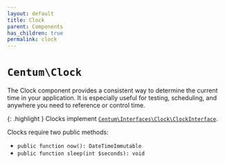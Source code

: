 ```yaml
---
layout: default
title: Clock
parent: Components
has_children: true
permalink: clock
---
```




# `Centum\Clock`

The Clock component provides a consistent way to determine the current time in your application.
It is especially useful for testing, scheduling, and anywhere you need to reference or control time.

{: .highlight }
Clocks implement [`Centum\Interfaces\Clock\ClockInterface`](https://github.com/SidRoberts/centum/blob/development/src/Interfaces/Clock/ClockInterface.php).

Clocks require two public methods:

- `public function now(): DateTimeImmutable`
- `public function sleep(int $seconds): void`
